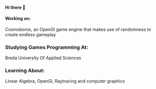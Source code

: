 #### Hi there 👋

#### **Working on:** <br />
Cosmoboros, an OpenGl game engine that makes use of randomness to create endless gameplay <br />
### **Studying Games** Programming At: <br />
Breda University Of Applied Sciences <br />
### **Learning About:** <br />
Linear Algebra, OpenGl, Raytracing and computer graphics <br />
